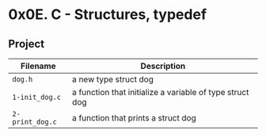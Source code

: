 # 0x0E. C - Structures, typedef

## Project

| Filename | Description |
| -------- | ----------- |
| `dog.h` | a new type struct dog |
| `1-init_dog.c` | a function that initialize a variable of type struct dog |
| `2-print_dog.c` | a function that prints a struct dog |
